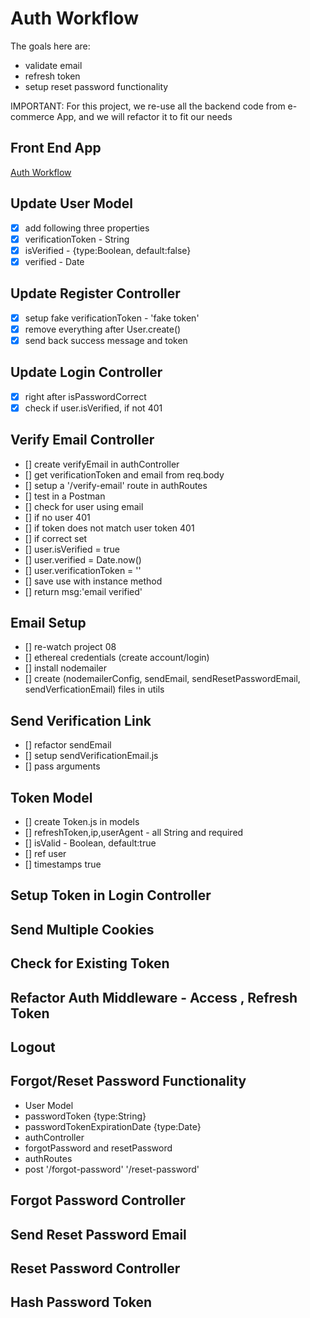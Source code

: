 # Auth Workflow

The goals here are:

- validate email
- refresh token
- setup reset password functionality

IMPORTANT: For this project, we re-use all the backend code from
             e-commerce App, and we will refactor it to fit our needs

## Front End App

[Auth Workflow](https://react-node-user-workflow-front-end.netlify.app/)

## Update User Model

- [x] add following three properties
- [x] verificationToken - String
- [x] isVerified - {type:Boolean, default:false}
- [x] verified - Date

## Update Register Controller

- [x] setup fake verificationToken - 'fake token'
- [x] remove everything after User.create()
- [x] send back success message and token

## Update Login Controller

- [x] right after isPasswordCorrect
- [x] check if user.isVerified, if not 401

## Verify Email Controller

- [] create verifyEmail in authController
- [] get verificationToken and email from req.body
- [] setup a '/verify-email' route in authRoutes
- [] test in a Postman
- [] check for user using email
- [] if no user 401
- [] if token does not match user token 401
- [] if correct set
- [] user.isVerified = true
- [] user.verified = Date.now()
- [] user.verificationToken = ''
- [] save use with instance method
- [] return msg:'email verified'

## Email Setup

- [] re-watch project 08
- [] ethereal credentials (create account/login)
- [] install nodemailer
- [] create (nodemailerConfig, sendEmail,
  sendResetPasswordEmail, sendVerficationEmail) files in utils

## Send Verification Link

- [] refactor sendEmail
- [] setup sendVerificationEmail.js
- [] pass arguments

## Token Model

- [] create Token.js in models
- [] refreshToken,ip,userAgent - all String and required
- [] isValid - Boolean, default:true
- [] ref user
- [] timestamps true

## Setup Token in Login Controller

## Send Multiple Cookies

## Check for Existing Token

## Refactor Auth Middleware - Access , Refresh Token

## Logout

## Forgot/Reset Password Functionality

- User Model
- passwordToken {type:String}
- passwordTokenExpirationDate {type:Date}
- authController
- forgotPassword and resetPassword
- authRoutes
- post '/forgot-password' '/reset-password'

## Forgot Password Controller

## Send Reset Password Email

## Reset Password Controller

## Hash Password Token
